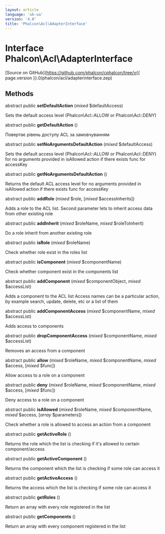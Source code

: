 ```yaml
---
layout: article
language: 'uk-ua'
version: '4.0'
title: 'Phalcon\Acl\AdapterInterface'
---
```

# Interface **Phalcon\Acl\AdapterInterface**

[Source on GitHub](https://github.com/phalcon/cphalcon/tree/v{{ page.version }}.0/phalcon/acl/adapterinterface.zep)

## Methods

abstract public **setDefaultAction** (*mixed* $defaultAccess)

Sets the default access level (Phalcon\Acl::ALLOW or Phalcon\Acl::DENY)

abstract public **getDefaultAction** ()

Повертає рівень доступу ACL за замовчуванням

abstract public **setNoArgumentsDefaultAction** (*mixed* $defaultAccess)

Sets the default access level (Phalcon\Acl::ALLOW or Phalcon\Acl::DENY) for no arguments provided in isAllowed action if there exists func for accessKey

abstract public **getNoArgumentsDefaultAction** ()

Returns the default ACL access level for no arguments provided in isAllowed action if there exists func for accessKey

abstract public **addRole** (*mixed* $role, [*mixed* $accessInherits])

Adds a role to the ACL list. Second parameter lets to inherit access data from other existing role

abstract public **addInherit** (*mixed* $roleName, *mixed* $roleToInherit)

Do a role inherit from another existing role

abstract public **isRole** (*mixed* $roleName)

Check whether role exist in the roles list

abstract public **isComponent** (*mixed* $componentName)

Check whether component exist in the components list

abstract public **addComponent** (*mixed* $componentObject, *mixed* $accessList)

Adds a component to the ACL list Access names can be a particular action, by example search, update, delete, etc or a list of them

abstract public **addComponentAccess** (*mixed* $componentName, *mixed* $accessList)

Adds access to components

abstract public **dropComponentAccess** (*mixed* $componentName, *mixed* $accessList)

Removes an access from a component

abstract public **allow** (*mixed* $roleName, *mixed* $componentName, *mixed* $access, [*mixed* $func])

Allow access to a role on a component

abstract public **deny** (*mixed* $roleName, *mixed* $componentName, *mixed* $access, [*mixed* $func])

Deny access to a role on a component

abstract public **isAllowed** (*mixed* $roleName, *mixed* $componentName, *mixed* $access, [*array* $parameters])

Check whether a role is allowed to access an action from a component

abstract public **getActiveRole** ()

Returns the role which the list is checking if it's allowed to certain component/access

abstract public **getActiveComponent** ()

Returns the component which the list is checking if some role can access it

abstract public **getActiveAccess** ()

Returns the access which the list is checking if some role can access it

abstract public **getRoles** ()

Return an array with every role registered in the list

abstract public **getComponents** ()

Return an array with every component registered in the list
